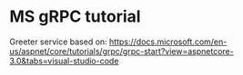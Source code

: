 ﻿# MS gRPC tutorial

Greeter service based on:
https://docs.microsoft.com/en-us/aspnet/core/tutorials/grpc/grpc-start?view=aspnetcore-3.0&tabs=visual-studio-code
